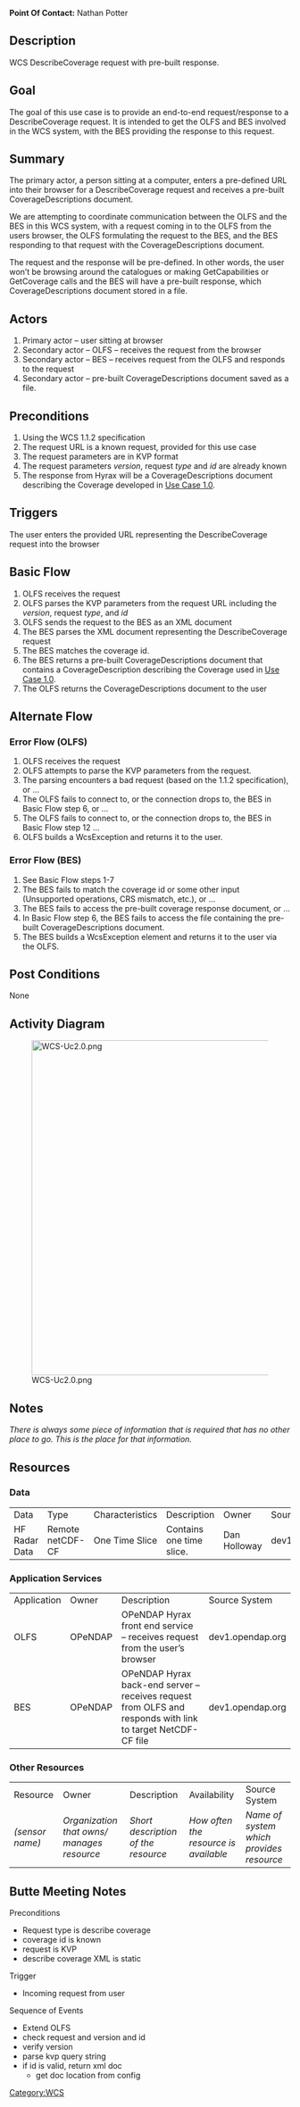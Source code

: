 **Point Of Contact:** Nathan Potter

## Description

WCS DescribeCoverage request with pre-built response.

## Goal

The goal of this use case is to provide an end-to-end request/response
to a DescribeCoverage request. It is intended to get the OLFS and BES
involved in the WCS system, with the BES providing the response to this
request.

## Summary

The primary actor, a person sitting at a computer, enters a pre-defined
URL into their browser for a DescribeCoverage request and receives a
pre-built CoverageDescriptions document.

We are attempting to coordinate communication between the OLFS and the
BES in this WCS system, with a request coming in to the OLFS from the
users browser, the OLFS formulating the request to the BES, and the BES
responding to that request with the CoverageDescriptions document.

The request and the response will be pre-defined. In other words, the
user won’t be browsing around the catalogues or making GetCapabilities
or GetCoverage calls and the BES will have a pre-built response, which
CoverageDescriptions document stored in a file.

## Actors

1.  Primary actor – user sitting at browser
2.  Secondary actor – OLFS – receives the request from the browser
3.  Secondary actor – BES – receives request from the OLFS and responds
    to the request
4.  Secondary actor – pre-built CoverageDescriptions document saved as a
    file.

## Preconditions

1.  Using the WCS 1.1.2 specification
2.  The request URL is a known request, provided for this use case
3.  The request parameters are in KVP format
4.  The request parameters *version*, request *type* and *id* are
    already known
5.  The response from Hyrax will be a CoverageDescriptions document
    describing the Coverage developed in [Use Case
    1.0](WCS-UC1.0 "wikilink").

## Triggers

The user enters the provided URL representing the DescribeCoverage
request into the browser

## Basic Flow

1.  OLFS receives the request
2.  OLFS parses the KVP parameters from the request URL including the
    *version*, request *type*, and *id*
3.  OLFS sends the request to the BES as an XML document
4.  The BES parses the XML document representing the DescribeCoverage
    request
5.  The BES matches the coverage id.
6.  The BES returns a pre-built CoverageDescriptions document that
    contains a CoverageDescription describing the Coverage used in [Use
    Case 1.0](WCS-UC1.0 "wikilink").
7.  The OLFS returns the CoverageDescriptions document to the user

## Alternate Flow

### Error Flow (OLFS)

1.  OLFS receives the request
2.  OLFS attempts to parse the KVP parameters from the request.
3.  The parsing encounters a bad request (based on the 1.1.2
    specification), or …
4.  The OLFS fails to connect to, or the connection drops to, the BES in
    Basic Flow step 6, or …
5.  The OLFS fails to connect to, or the connection drops to, the BES in
    Basic Flow step 12 …
6.  OLFS builds a WcsException and returns it to the user.

### Error Flow (BES)

1.  See Basic Flow steps 1-7
2.  The BES fails to match the coverage id or some other input
    (Unsupported operations, CRS mismatch, etc.), or …
3.  The BES fails to access the pre-built coverage response document, or
    …
4.  In Basic Flow step 6, the BES fails to access the file containing
    the pre-built CoverageDescriptions document.
5.  The BES builds a WcsException element and returns it to the user via
    the OLFS.

## Post Conditions

None

## Activity Diagram

<figure>
<img src="WCS-Uc2.0.png" title="WCS-Uc2.0.png" width="600" />
<figcaption>WCS-Uc2.0.png</figcaption>
</figure>

## Notes

*There is always some piece of information that is required that has no
other place to go. This is the place for that information.*

## Resources

### Data

|               |                  |                 |                          |              |                  |
|---------------|------------------|-----------------|--------------------------|--------------|------------------|
| Data          | Type             | Characteristics | Description              | Owner        | Source System    |
| HF Radar Data | Remote netCDF-CF | One Time Slice  | Contains one time slice. | Dan Holloway | dev1.opendap.org |

### Application Services

|             |         |                                                                                                            |                  |
|-------------|---------|------------------------------------------------------------------------------------------------------------|------------------|
| Application | Owner   | Description                                                                                                | Source System    |
| OLFS        | OPeNDAP | OPeNDAP Hyrax front end service – receives request from the user’s browser                                 | dev1.opendap.org |
| BES         | OPeNDAP | OPeNDAP Hyrax back-end server – receives request from OLFS and responds with link to target NetCDF-CF file | dev1.opendap.org |

### Other Resources

|                 |                                            |                                     |                                       |                                          |
|-----------------|--------------------------------------------|-------------------------------------|---------------------------------------|------------------------------------------|
| Resource        | Owner                                      | Description                         | Availability                          | Source System                            |
| *(sensor name)* | *Organization that owns/ manages resource* | *Short description of the resource* | *How often the resource is available* | *Name of system which provides resource* |

## Butte Meeting Notes

Preconditions

- Request type is describe coverage
- coverage id is known
- request is KVP
- describe coverage XML is static

Trigger

- Incoming request from user

Sequence of Events

- Extend OLFS
- check request and version and id
- verify version
- parse kvp query string
- if id is valid, return xml doc
  - get doc location from config

[Category:WCS](Category:WCS "wikilink")